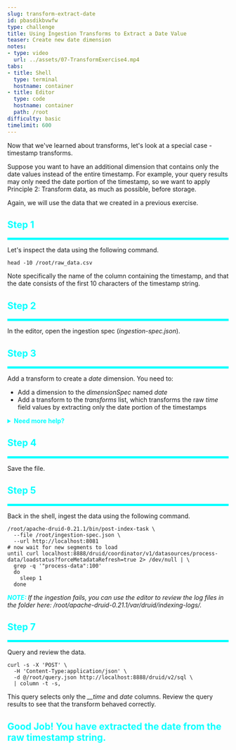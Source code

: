 ```yaml
---
slug: transform-extract-date
id: pbasdikbvwfw
type: challenge
title: Using Ingestion Transforms to Extract a Date Value
teaser: Create new date dimension
notes:
- type: video
  url: ../assets/07-TransformExercise4.mp4
tabs:
- title: Shell
  type: terminal
  hostname: container
- title: Editor
  type: code
  hostname: container
  path: /root
difficulty: basic
timelimit: 600
---
```


Now that we've learned about transforms, let's look at a special case - timestamp transforms.

Suppose you want to have an additional dimension that contains only the date values instead of the entire timestamp.
For example, your query results may only need the date portion of the timestamp, so we want to apply Principle 2: Transform data, as much as possible, before storage.

Again, we will use the data that we created in a previous exercise.


<h2 style="color:cyan">Step 1</h2><hr style="color:cyan;background-color:cyan;height:5px">

Let's inspect the data using the following command.

```
head -10 /root/raw_data.csv
```

Note specifically the name of the column containing the timestamp, and that the date consists of the first 10 characters of the timestamp string.

<h2 style="color:cyan">Step 2</h2><hr style="color:cyan;background-color:cyan;height:5px">

In the editor, open the ingestion spec (_ingestion-spec.json_).

<h2 style="color:cyan">Step 3</h2><hr style="color:cyan;background-color:cyan;height:5px">

Add a transform to create a _date_ dimension.
You need to:
<ul>
  <li>Add a dimension to the <i>dimensionSpec</i> named <i>date</i></li>
  <li>Add a transform to the <i>transforms</i> list, which transforms the raw <i>time</i> field values by extracting only the date portion of the timestamps</li>
</ul>

<details>
  <summary style="color:cyan"><b>Need more help?</b></summary>
<hr style="color:cyan">
<br>
You want to add <i>date</i> to your <i>dimensionsSpec</i>:
<pre><code>"dimensionsSpec": {
    "dimensions": [
        "pid",
        "processName",
        "date"
    ]
},
</code></pre>
Also, you want to add the following transform to the <i>transforms</i> list (don't forget the comma between transforms):
<pre><code>{
    "type": "expression",
    "name": "date",
    "expression": "substring(time,0,10)"
}
</code></pre>
<hr style="color:cyan">
</details>

<h2 style="color:cyan">Step 4</h2><hr style="color:cyan;background-color:cyan;height:5px">

Save the file.

<h2 style="color:cyan">Step 5</h2><hr style="color:cyan;background-color:cyan;height:5px">

Back in the shell, ingest the data using the following command.

```
/root/apache-druid-0.21.1/bin/post-index-task \
  --file /root/ingestion-spec.json \
  --url http://localhost:8081
# now wait for new segments to load
until curl localhost:8888/druid/coordinator/v1/datasources/process-data/loadstatus?forceMetadataRefresh=true 2> /dev/null | \
  grep -q '"process-data":100'
  do
    sleep 1
  done
```

<p><span style="color:cyan"><strong><em>NOTE: </em></strong></span><i>If the ingestion fails, you can use the editor to review the log files in the folder here: /root/apache-druid-0.21.1/var/druid/indexing-logs/.
</i></p>

<h2 style="color:cyan">Step 7</h2><hr style="color:cyan;background-color:cyan;height:5px">

Query and review the data.

```
curl -s -X 'POST' \
  -H 'Content-Type:application/json' \
  -d @/root/query.json http://localhost:8888/druid/v2/sql \
  | column -t -s,
```

This query selects only the <i>__time</i> and _date_ columns.
Review the query results to see that the transform behaved correctly.


<h2 style="color:cyan">Good Job! You have extracted the date from the raw timestamp string.</h2>
